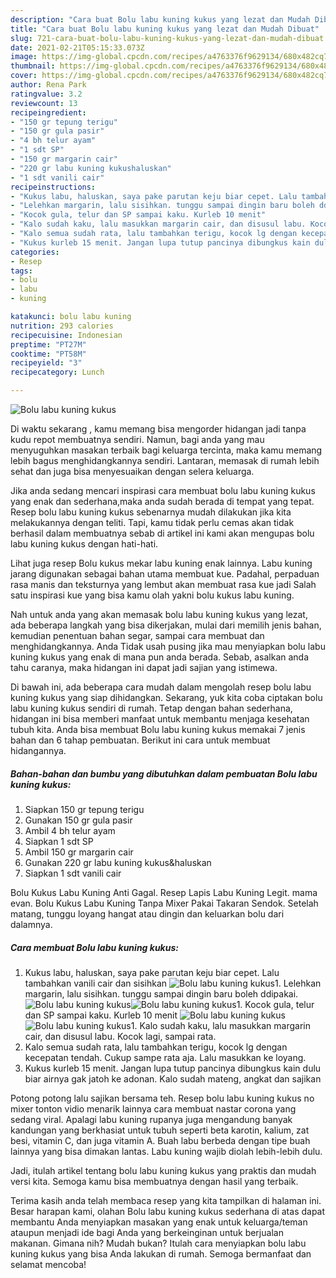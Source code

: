 ```yaml
---
description: "Cara buat Bolu labu kuning kukus yang lezat dan Mudah Dibuat"
title: "Cara buat Bolu labu kuning kukus yang lezat dan Mudah Dibuat"
slug: 721-cara-buat-bolu-labu-kuning-kukus-yang-lezat-dan-mudah-dibuat
date: 2021-02-21T05:15:33.073Z
image: https://img-global.cpcdn.com/recipes/a4763376f9629134/680x482cq70/bolu-labu-kuning-kukus-foto-resep-utama.jpg
thumbnail: https://img-global.cpcdn.com/recipes/a4763376f9629134/680x482cq70/bolu-labu-kuning-kukus-foto-resep-utama.jpg
cover: https://img-global.cpcdn.com/recipes/a4763376f9629134/680x482cq70/bolu-labu-kuning-kukus-foto-resep-utama.jpg
author: Rena Park
ratingvalue: 3.2
reviewcount: 13
recipeingredient:
- "150 gr tepung terigu"
- "150 gr gula pasir"
- "4 bh telur ayam"
- "1 sdt SP"
- "150 gr margarin cair"
- "220 gr labu kuning kukushaluskan"
- "1 sdt vanili cair"
recipeinstructions:
- "Kukus labu, haluskan, saya pake parutan keju biar cepet. Lalu tambahkan vanili cair dan sisihkan"
- "Lelehkan margarin, lalu sisihkan. tunggu sampai dingin baru boleh ddipakai."
- "Kocok gula, telur dan SP sampai kaku. Kurleb 10 menit"
- "Kalo sudah kaku, lalu masukkan margarin cair, dan disusul labu. Kocok lagi, sampai rata."
- "Kalo semua sudah rata, lalu tambahkan terigu, kocok lg dengan kecepatan tendah. Cukup sampe rata aja. Lalu masukkan ke loyang."
- "Kukus kurleb 15 menit. Jangan lupa tutup pancinya dibungkus kain dulu biar airnya gak jatoh ke adonan. Kalo sudah mateng, angkat dan sajikan"
categories:
- Resep
tags:
- bolu
- labu
- kuning

katakunci: bolu labu kuning 
nutrition: 293 calories
recipecuisine: Indonesian
preptime: "PT27M"
cooktime: "PT58M"
recipeyield: "3"
recipecategory: Lunch

---
```



![Bolu labu kuning kukus](https://img-global.cpcdn.com/recipes/a4763376f9629134/680x482cq70/bolu-labu-kuning-kukus-foto-resep-utama.jpg)

Di waktu  sekarang , kamu memang bisa mengorder hidangan jadi tanpa kudu repot membuatnya sendiri. Namun, bagi anda yang mau menyuguhkan masakan terbaik bagi keluarga tercinta, maka kamu memang lebih bagus menghidangkannya sendiri. Lantaran, memasak di rumah lebih sehat dan juga bisa menyesuaikan dengan selera keluarga.

Jika anda sedang mencari inspirasi cara membuat bolu labu kuning kukus yang enak dan sederhana,maka anda sudah berada di tempat yang tepat. Resep bolu labu kuning kukus  sebenarnya mudah dilakukan jika kita melakukannya dengan teliti. Tapi, kamu tidak perlu cemas akan tidak berhasil dalam membuatnya 
sebab di artikel ini kami akan mengupas bolu labu kuning kukus dengan hati-hati.  

Lihat juga resep Bolu kukus mekar labu kuning enak lainnya. Labu kuning jarang digunakan sebagai bahan utama membuat kue. Padahal, perpaduan rasa manis dan teksturnya yang lembut akan membuat rasa kue jadi Salah satu inspirasi kue yang bisa kamu olah yakni bolu kukus labu kuning.

Nah untuk anda yang akan memasak bolu labu kuning kukus yang lezat, ada beberapa langkah yang bisa dikerjakan, mulai dari memilih jenis bahan, kemudian penentuan bahan segar, sampai cara membuat dan menghidangkannya. Anda Tidak usah pusing jika mau menyiapkan bolu labu kuning kukus yang enak di mana pun anda berada. Sebab, asalkan anda  tahu caranya, maka hidangan ini dapat jadi sajian yang istimewa.

Di bawah ini, ada beberapa cara mudah dalam mengolah resep bolu labu kuning kukus yang siap dihidangkan. Sekarang, yuk kita coba ciptakan bolu labu kuning kukus sendiri di rumah. Tetap dengan bahan sederhana, hidangan ini bisa memberi manfaat untuk membantu menjaga kesehatan tubuh kita. Anda bisa membuat Bolu labu kuning kukus memakai 7 jenis bahan dan 6 tahap pembuatan. Berikut ini cara untuk membuat hidangannya.

<!--inarticleads1-->

##### Bahan-bahan dan bumbu yang dibutuhkan dalam pembuatan Bolu labu kuning kukus:

1. Siapkan 150 gr tepung terigu
1. Gunakan 150 gr gula pasir
1. Ambil 4 bh telur ayam
1. Siapkan 1 sdt SP
1. Ambil 150 gr margarin cair
1. Gunakan 220 gr labu kuning kukus&amp;haluskan
1. Siapkan 1 sdt vanili cair


Bolu Kukus Labu Kuning Anti Gagal. Resep Lapis Labu Kuning Legit. mama evan. Bolu Kukus Labu Kuning Tanpa Mixer Pakai Takaran Sendok. Setelah matang, tunggu loyang hangat atau dingin dan keluarkan bolu dari dalamnya. 

<!--inarticleads2-->

##### Cara membuat Bolu labu kuning kukus:

1. Kukus labu, haluskan, saya pake parutan keju biar cepet. Lalu tambahkan vanili cair dan sisihkan
<img src="https://img-global.cpcdn.com/steps/03f38a64df9b6d4c/160x128cq70/bolu-labu-kuning-kukus-langkah-memasak-1-foto.jpg" alt="Bolu labu kuning kukus">1. Lelehkan margarin, lalu sisihkan. tunggu sampai dingin baru boleh ddipakai.
<img src="https://img-global.cpcdn.com/steps/aa7724b5d3b73979/160x128cq70/bolu-labu-kuning-kukus-langkah-memasak-2-foto.jpg" alt="Bolu labu kuning kukus"><img src="https://img-global.cpcdn.com/steps/3598af7e585bdb0f/160x128cq70/bolu-labu-kuning-kukus-langkah-memasak-2-foto.jpg" alt="Bolu labu kuning kukus">1. Kocok gula, telur dan SP sampai kaku. Kurleb 10 menit
<img src="https://img-global.cpcdn.com/steps/5c4933f0e6c5250c/160x128cq70/bolu-labu-kuning-kukus-langkah-memasak-3-foto.jpg" alt="Bolu labu kuning kukus"><img src="https://img-global.cpcdn.com/steps/cbc862ef5921c7f7/160x128cq70/bolu-labu-kuning-kukus-langkah-memasak-3-foto.jpg" alt="Bolu labu kuning kukus">1. Kalo sudah kaku, lalu masukkan margarin cair, dan disusul labu. Kocok lagi, sampai rata.
1. Kalo semua sudah rata, lalu tambahkan terigu, kocok lg dengan kecepatan tendah. Cukup sampe rata aja. Lalu masukkan ke loyang.
1. Kukus kurleb 15 menit. Jangan lupa tutup pancinya dibungkus kain dulu biar airnya gak jatoh ke adonan. Kalo sudah mateng, angkat dan sajikan


Potong potong lalu sajikan bersama teh. Resep bolu labu kuning kukus no mixer tonton vidio menarik lainnya cara membuat nastar corona yang sedang viral. Apalagi labu kuning rupanya juga mengandung banyak kandungan yang berkhasiat untuk tubuh seperti beta karotin, kalium, zat besi, vitamin C, dan juga vitamin A. Buah labu berbeda dengan tipe buah lainnya yang bisa dimakan lantas. Labu kuning wajib diolah lebih-lebih dulu. 

Jadi, itulah artikel tentang  bolu labu kuning kukus  yang praktis dan mudah versi kita. Semoga kamu bisa membuatnya dengan hasil yang terbaik. 

Terima kasih anda telah membaca resep yang kita tampilkan di halaman ini. Besar harapan kami, olahan  Bolu labu kuning kukus sederhana di atas dapat membantu Anda menyiapkan masakan yang enak untuk keluarga/teman ataupun menjadi ide bagi Anda yang berkeinginan untuk berjualan makanan. Gimana nih? Mudah bukan? Itulah cara menyiapkan bolu labu kuning kukus yang bisa Anda lakukan di rumah. Semoga bermanfaat dan selamat mencoba!


